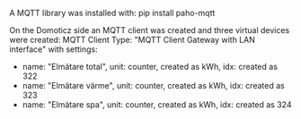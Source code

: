 A MQTT library was installed with: pip install paho-mqtt

On the Domoticz side an MQTT client was created and three virtual devices were created:
MQTT Client Type: "MQTT Client Gateway with LAN interface" with settings:
* name: "Elmätare total", unit: counter, created as kWh, idx: created as 322
* name: "Elmätare värme", unit: counter, created as kWh, idx: created as 323
* name: "Elmätare spa", unit: counter, created as kWh, idx: created as 324
